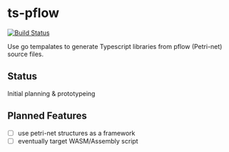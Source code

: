 # ts-pflow

[![Build Status](https://travis-ci.org/stackdump/ts-pflow.svg?branch=master)](https://travis-ci.org/stackdump/ts-pflow)

Use go tempalates to generate Typescript libraries
from pflow (Petri-net) source files.

## Status

Initial planning & prototypeing

## Planned Features

- [ ] use petri-net structures as a framework
- [ ] eventually target WASM/Assembly script 
